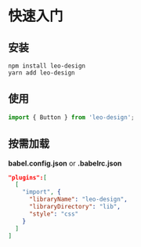 # 快速入门

## 安装

```node
npm install leo-design
yarn add leo-design
```

## 使用

```js
import { Button } from 'leo-design';
```

## 按需加载

**babel.config.json** or **.babelrc.json**

```json
"plugins":[
  [
    "import", {
      "libraryName": "leo-design",
      "libraryDirectory": "lib",
      "style": "css"
    }
  ]
]
```
